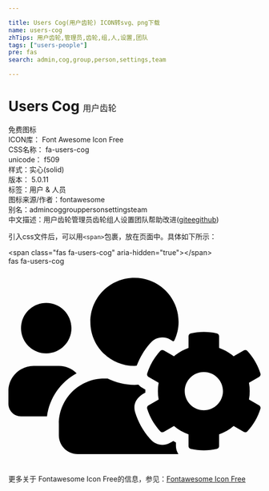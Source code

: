 ```yaml
---

title: Users Cog(用户齿轮) ICON转svg、png下载
name: users-cog
zhTips: 用户齿轮,管理员,齿轮,组,人,设置,团队
tags: ["users-people"]
pre: fas
search: admin,cog,group,person,settings,team

---
```


# Users Cog  <small style="font-size: 60%;font-weight: 100">用户齿轮</small>


<div class="detail-page">
<p>
<span><span class="badge-success badge">免费图标</span> </span>
<br/>
<span>
ICON库：
<span class="badge-secondary badge">Font Awesome Icon Free</span> 
</span>
<br/>
<span>
CSS名称：
<span class="badge-secondary badge">fa-users-cog</span> 
</span>
<br/>
<span>
unicode：
<span class="badge-secondary badge">f509</span> 
<copy-btn content='f509' btn-title=""></copy-btn>
<copy-btn :content='String.fromCodePoint(parseInt("f509", 16))' btn-title="复制U"></copy-btn>
</span><br/><span>样式：<span class="badge-light badge">实心(solid)</span></span>
<br/>
<span>
版本：
<span class="badge-secondary badge">5.0.11</span> 
</span><br/><span>标签：<span class="badge-light badge"><router-link to="/tags/users-people.html">用户 & 人员</router-link></span></span>
<br/>
<span>图标来源/作者：<span class="badge-light badge">fontawesome</span></span> 
<br/>
<span>别名：<span class="badge-light badge">admin</span><span class="badge-light badge">cog</span><span class="badge-light badge">group</span><span class="badge-light badge">person</span><span class="badge-light badge">settings</span><span class="badge-light badge">team</span></span><br/><span class="zh-detail">中文描述：<span class="badge-primary badge">用户齿轮</span><span class="badge-primary badge">管理员</span><span class="badge-primary badge">齿轮</span><span class="badge-primary badge">组</span><span class="badge-primary badge">人</span><span class="badge-primary badge">设置</span><span class="badge-primary badge">团队</span><span class="help-link"><span>帮助改进</span>(<a href="https://gitee.com/liuwave/icon-helper/edit/master/json/fontawesome/solid/users-cog.json" target="_blank" rel="noopener noreferrer">gitee</a><a href="https://github.com/liuwave/icon-helper/edit/master/json/fontawesome/solid/users-cog.json" target="_blank" rel="noopener noreferrer">github</a></span>)</span><br/>
</p>
</div>
<div class="alert alert-dark">
  <i class="fas fa-users-cog fa-xs"></i>
  <i class="fas fa-users-cog fa-sm"></i>
  <i class="fas fa-users-cog fa-lg"></i>
  <i class="fas fa-users-cog fa-2x"></i>
  <i class="fas fa-users-cog fa-3x"></i>
  <i class="fas fa-users-cog fa-5x"></i>
  <i class="fas fa-users-cog fa-7x"></i>
</div>
<div>
  <p>引入css文件后，可以用<code>&lt;span&gt;</code>包裹，放在页面中。具体如下所示：    
  </p>
  <div class="alert alert-primary" style="font-size: 14px">
    &lt;span class="fas fa-users-cog" aria-hidden="true"&gt;&lt;/span&gt;
    <copy-btn content='<span class="fas fa-users-cog" aria-hidden="true"></span>'></copy-btn>
  </div>
  <div class="alert alert-secondary">
    <i class="fas fa-users-cog"
    style="font-size: 24px"
    aria-hidden="true"></i> fas fa-users-cog
    <copy-btn content="fas fa-users-cog" btn-title="复制图标名称"></copy-btn>
  </div>
</div>
<div id="svg" class="svg-wrap">
<svg xmlns="http://www.w3.org/2000/svg" viewBox="0 0 640 512"><path d="M610.5 341.3c2.6-14.1 2.6-28.5 0-42.6l25.8-14.9c3-1.7 4.3-5.2 3.3-8.5-6.7-21.6-18.2-41.2-33.2-57.4-2.3-2.5-6-3.1-9-1.4l-25.8 14.9c-10.9-9.3-23.4-16.5-36.9-21.3v-29.8c0-3.4-2.4-6.4-5.7-7.1-22.3-5-45-4.8-66.2 0-3.3.7-5.7 3.7-5.7 7.1v29.8c-13.5 4.8-26 12-36.9 21.3l-25.8-14.9c-2.9-1.7-6.7-1.1-9 1.4-15 16.2-26.5 35.8-33.2 57.4-1 3.3.4 6.8 3.3 8.5l25.8 14.9c-2.6 14.1-2.6 28.5 0 42.6l-25.8 14.9c-3 1.7-4.3 5.2-3.3 8.5 6.7 21.6 18.2 41.1 33.2 57.4 2.3 2.5 6 3.1 9 1.4l25.8-14.9c10.9 9.3 23.4 16.5 36.9 21.3v29.8c0 3.4 2.4 6.4 5.7 7.1 22.3 5 45 4.8 66.2 0 3.3-.7 5.7-3.7 5.7-7.1v-29.8c13.5-4.8 26-12 36.9-21.3l25.8 14.9c2.9 1.7 6.7 1.1 9-1.4 15-16.2 26.5-35.8 33.2-57.4 1-3.3-.4-6.8-3.3-8.5l-25.8-14.9zM496 368.5c-26.8 0-48.5-21.8-48.5-48.5s21.8-48.5 48.5-48.5 48.5 21.8 48.5 48.5-21.7 48.5-48.5 48.5zM96 224c35.3 0 64-28.7 64-64s-28.7-64-64-64-64 28.7-64 64 28.7 64 64 64zm224 32c1.9 0 3.7-.5 5.6-.6 8.3-21.7 20.5-42.1 36.3-59.2 7.4-8 17.9-12.6 28.9-12.6 6.9 0 13.7 1.8 19.6 5.3l7.9 4.6c.8-.5 1.6-.9 2.4-1.4 7-14.6 11.2-30.8 11.2-48 0-61.9-50.1-112-112-112S208 82.1 208 144c0 61.9 50.1 112 112 112zm105.2 194.5c-2.3-1.2-4.6-2.6-6.8-3.9-8.2 4.8-15.3 9.8-27.5 9.8-10.9 0-21.4-4.6-28.9-12.6-18.3-19.8-32.3-43.9-40.2-69.6-10.7-34.5 24.9-49.7 25.8-50.3-.1-2.6-.1-5.2 0-7.8l-7.9-4.6c-3.8-2.2-7-5-9.8-8.1-3.3.2-6.5.6-9.8.6-24.6 0-47.6-6-68.5-16h-8.3C179.6 288 128 339.6 128 403.2V432c0 26.5 21.5 48 48 48h255.4c-3.7-6-6.2-12.8-6.2-20.3v-9.2zM173.1 274.6C161.5 263.1 145.6 256 128 256H64c-35.3 0-64 28.7-64 64v32c0 17.7 14.3 32 32 32h65.9c6.3-47.4 34.9-87.3 75.2-109.4z"/></svg>
</div>
<detail full-name='fa-users-cog'></detail>
    
<div><p>更多关于  Fontawesome Icon Free的信息，参见：<a target="_blank" href="https://iconhelper.cn/fontawesome.html">Fontawesome Icon Free</a>
</p></div>
